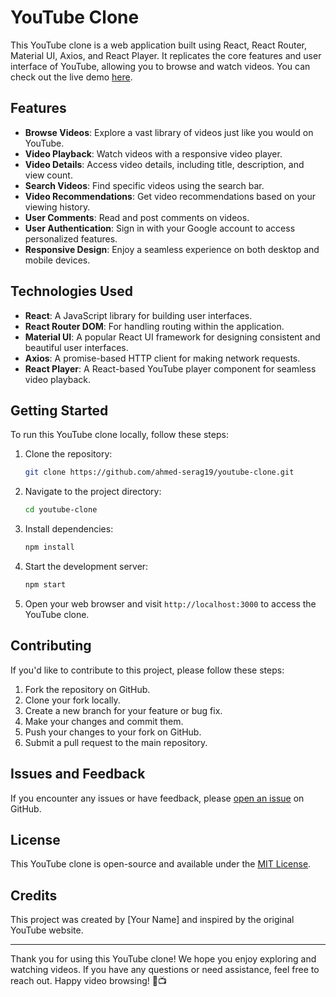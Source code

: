 # YouTube Clone

This YouTube clone is a web application built using React, React Router, Material UI, Axios, and React Player. It replicates the core features and user interface of YouTube, allowing you to browse and watch videos. You can check out the live demo [here](https://ahmed-serag19.github.io/youtube-clone/).

## Features

- **Browse Videos**: Explore a vast library of videos just like you would on YouTube.
- **Video Playback**: Watch videos with a responsive video player.
- **Video Details**: Access video details, including title, description, and view count.
- **Search Videos**: Find specific videos using the search bar.
- **Video Recommendations**: Get video recommendations based on your viewing history.
- **User Comments**: Read and post comments on videos.
- **User Authentication**: Sign in with your Google account to access personalized features.
- **Responsive Design**: Enjoy a seamless experience on both desktop and mobile devices.

## Technologies Used

- **React**: A JavaScript library for building user interfaces.
- **React Router DOM**: For handling routing within the application.
- **Material UI**: A popular React UI framework for designing consistent and beautiful user interfaces.
- **Axios**: A promise-based HTTP client for making network requests.
- **React Player**: A React-based YouTube player component for seamless video playback.

## Getting Started

To run this YouTube clone locally, follow these steps:

1. Clone the repository:

   ```bash
   git clone https://github.com/ahmed-serag19/youtube-clone.git
   ```

2. Navigate to the project directory:

   ```bash
   cd youtube-clone
   ```

3. Install dependencies:

   ```bash
   npm install
   ```

4. Start the development server:

   ```bash
   npm start
   ```

5. Open your web browser and visit `http://localhost:3000` to access the YouTube clone.

## Contributing

If you'd like to contribute to this project, please follow these steps:

1. Fork the repository on GitHub.
2. Clone your fork locally.
3. Create a new branch for your feature or bug fix.
4. Make your changes and commit them.
5. Push your changes to your fork on GitHub.
6. Submit a pull request to the main repository.

## Issues and Feedback

If you encounter any issues or have feedback, please [open an issue](https://github.com/ahmed-serag19/youtube-clone/issues) on GitHub.

## License

This YouTube clone is open-source and available under the [MIT License](LICENSE).

## Credits

This project was created by [Your Name] and inspired by the original YouTube website.

---

Thank you for using this YouTube clone! We hope you enjoy exploring and watching videos. If you have any questions or need assistance, feel free to reach out. Happy video browsing! 🎥📺
